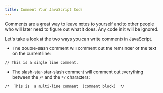 ```yaml
---
title: Comment Your JavaScript Code
---
```

Comments are a great way to leave notes to yourself and to other people who will later need to figure out what it does. Any code in it will be ignored.

Let's take a look at the two ways you can write comments in JavaScript.

*   The double-slash comment will comment out the remainder of the text on the current line:

`// This is a single line comment.`

*   The slash-star-star-slash comment will comment out everything between the `/*` and the `*/` characters:

`/* 
This is 
a multi-line comment 
(comment block) 
*/`
